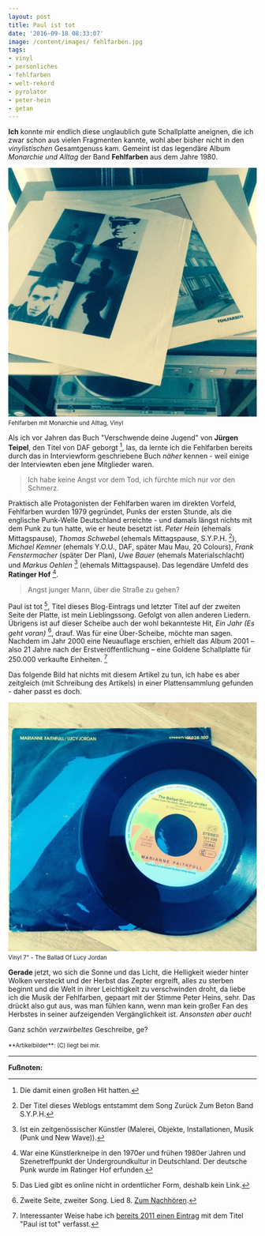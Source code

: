 ```yaml
---
layout: post
title: Paul ist tot
date: '2016-09-18 08:33:07'
image: /content/images/ fehlfarben.jpg
tags:
- vinyl
- personliches
- fehlfarben
- welt-rekord
- pyrolator
- peter-hein
- getan
---
```


**Ich** konnte mir endlich diese unglaublich gute Schallplatte aneignen, die ich zwar schon aus vielen Fragmenten kannte, wohl aber bisher nicht in den *vinylistischen* Gesamtgenuss kam. Gemeint ist das legendäre Album *Monarchie und Alltag* der Band **Fehlfarben** aus dem Jahre 1980.

![Fehlfarben mit Monarchie und Alltag Vinyl](/content/images/2016/09/14309667_947837878694704_908664069_n.jpg)
<small>Fehlfarben mit Monarchie und Alltag, Vinyl</small>

Als ich vor Jahren das Buch "Verschwende deine Jugend" von **Jürgen Teipel**, den Titel von DAF geborgt [^1], las, da lernte ich die Fehlfarben bereits durch das in Interviewform geschriebene Buch *näher* kennen - weil einige der Interviewten eben jene Mitglieder waren.

> Ich habe keine Angst vor dem Tod, ich fürchte mich nur vor den Schmerz.

Praktisch alle Protagonisten der Fehlfarben waren im direkten Vorfeld, Fehlfarben wurden 1979 gegründet, Punks der ersten Stunde, als die englische Punk-Welle Deutschland erreichte - und damals längst nichts mit dem Punk zu tun hatte, wie er heute besetzt ist. *Peter Hein* (ehemals Mittagspause), *Thomas Schwebel* (ehemals Mittagspause, S.Y.P.H. [^4]), *Michael Kemner* (ehemals Y.O.U., DAF, später Mau Mau, 20 Colours), *Frank Fenstermacher* (später Der Plan), *Uwe Bauer* (ehemals Materialschlacht) und *Markus Oehlen* [^3] (ehemals Mittagspause). Das legendäre Umfeld des **Ratinger Hof** [^2].

> Angst junger Mann, über die Straße zu gehen?

Paul ist tot [^7], Titel dieses Blog-Eintrags und letzter Titel auf der zweiten Seite der Platte, ist mein Lieblingssong. Gefolgt von allen anderen Liedern. Übrigens ist auf dieser Scheibe auch der wohl bekannteste Hit, *Ein Jahr (Es geht voran)* [^5], drauf. Was für eine Über-Scheibe, möchte man sagen. Nachdem im Jahr 2000 eine Neuauflage erschien, erhielt das Album 2001 – also 21 Jahre nach der Erstveröffentlichung – eine Goldene Schallplatte für 250.000 verkaufte Einheiten. [^6]

Das folgende Bild hat nichts mit diesem Artikel zu tun, ich habe es aber zeitgleich (mit Schreibung des Artikels) in einer Plattensammlung gefunden - daher passt es doch.

![](/content/images/2016/09/12960196_238929999797593_514295267_n.jpg)
<small>Vinyl 7" - The Ballad Of Lucy Jordan</small>

**Gerade** jetzt, wo sich die Sonne und das Licht, die Helligkeit wieder hinter Wolken versteckt und der Herbst das Zepter ergreift, alles zu sterben beginnt und die Welt in ihrer Leichtigkeit zu verschwinden droht, da liebe ich die Musik der Fehlfarben, gepaart mit der Stimme Peter Heins, sehr. Das drückt also gut aus, was man fühlen kann, wenn man kein großer Fan des Herbstes in seiner aufzeigenden Vergänglichkeit ist. *Ansonsten aber auch*!

Ganz schön *verzwirbeltes* Geschreibe, ge?

<small>
**Artikelbilder**: (C) liegt bei mir.
</small>

---

**Fußnoten:**

[^1]: Die damit einen großen Hit hatten.
[^2]: War eine Künstlerkneipe in den 1970er und frühen 1980er Jahren und Szenetreffpunkt der Undergroundkultur in Deutschland. Der deutsche Punk wurde im Ratinger Hof erfunden.
[^3]: Ist ein zeitgenössischer Künstler (Malerei, Objekte, Installationen, Musik (Punk und New Wave)).
[^4]: Der Titel dieses Weblogs entstammt dem Song Zurück Zum Beton Band S.Y.P.H.
[^5]: Zweite Seite, zweiter Song. Lied 8. [Zum Nachhören](https://www.youtube.com/watch?v=snWg7eeoo3M).
[^6]: Interessanter Weise habe ich [bereits 2011 einen Eintrag](/2011/05/26/paul-ist-tot/) mit dem Titel "Paul ist tot" verfasst.
[^7]: Das Lied gibt es online nicht in ordentlicher Form, deshalb kein Link.
